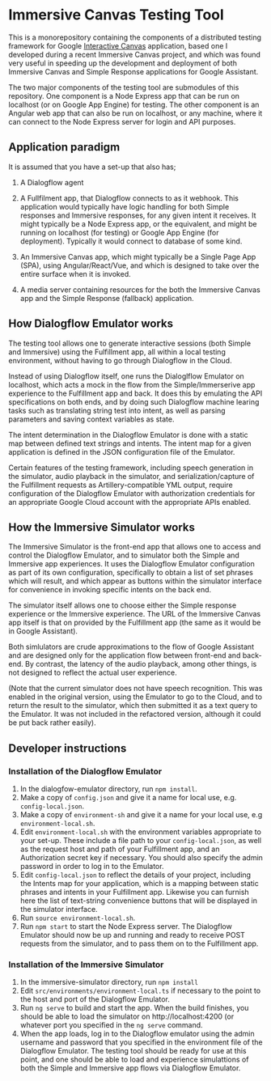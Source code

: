 # Immersive Canvas Testing Tool

This is a monorepository containing the components of a distributed testing framework for Google [Interactive Canvas](https://developers.google.com/actions/interactivecanvas/) application, based one I developed during a recent Immersive Canvas project, and which was found very useful in speeding up the development and deployment of both Immersive Canvas and Simple Response applications for Google Assistant.

The two major components of the testing tool are submodules of this repository. One component is a Node Express app that can be run on localhost (or on Google App Engine) for testing. The other component is an Angular web app that can also be run on localhost, or any machine, where it can connect to the Node Express server for login and API purposes.

## Application paradigm

It is assumed that you have a set-up that also has;

1. A Dialogflow agent

2. A Fullfilment app, that Dialogflow connects to as it webhook. This application would typically have logic handling for both Simple responses and Immersive responses, for any given intent it receives. It might typically be a Node Express app, or the equivalent, and might be running on localhost (for testing) or Google App Engine (for deployment).  Typically it would connect to database of some kind.

2. An Immersive Canvas app, which might typically be a Single Page App (SPA), using Angular/React/Vue, and which is designed to take over the entire surface when it is invoked. 

3. A media server containing resources for the both the Immersive Canvas app and the Simple Response (fallback) application.

## How Dialogflow Emulator works

The testing tool allows one to generate interactive sessions (both Simple and Immersive) using the Fulfillment app, all within a local testing environment, without having to go through Dialogflow in the Cloud.

Instead of using Dialogflow itself, one runs the Dialoglflow Emulator on localhost, which acts a mock in the flow from the Simple/Immerserive app experience to the Fulfillment app and back. It does this by emulating the API specifications on both ends, and by doing such Dialogflow machine learing tasks such as translating string test into intent, as well as parsing parameters and saving context variables as state.

The intent determination in the Dialogflow Emulator is done with a static map between defined text strings and intents. The intent map for a given application is defined in the JSON configuration file of the Emulator.  

Certain features of the testing framework, including speech generation in the simulator, audio playback in the simulator, and serialization/capture of the Fulfillment requests as Artillery-compatible YML output, require configuration of the Dialogflow Emulator with authorization credentials for an appropriate Google Cloud account with the appropriate APIs enabled.

## How the Immersive Simulator works

The Immersive Simulator is the front-end app that allows one to access and control the Dialogflow Emulator, and to simulator both the Simple and Immersive app experiences. It uses the Dialogflow Emulator configuration as part of its own configuration, specifically to obtain a list of set phrases which will result, and which appear as buttons within the simulator interface for convenience in invoking specific intents on the back end.

The simulator itself allows one to choose either the Simple response experience or the Immersive experience. The URL of the Immersive Canvas app itself is that on provided by the Fulfillment app (the same as it would be in Google Assistant).

Both simlulators are crude approximations to the flow of Google Assistant and are designed only for the application flow between front-end and back-end. By contrast, the latency of the audio playback, among other things, is not designed to reflect the actual user experience.

(Note that the current simulator does not have speech recognition. This was enabled in the original version, using the Emulator to go to the Cloud, and to return the result to the simulator, which then submitted it as a text query to the Emulator. It was not included in the refactored version, although it could be put back rather easily).

## Developer instructions

### Installation of the Dialogflow Emulator

1. In the dialogfow-emulator directory, run `npm install`.
2. Make a copy of `config.json` and give it a name for local use, e.g. `config-local.json`.
3. Make a copy of `environment-sh` and give it a name for your local use, e.g `environment-local.sh`.
4. Edit `environment-local.sh` with the environment variables appropriate to your set-up. These include a file path to your `config-local.json`, as well as the request host and path of your Fulfillment app, and an Authorization secret key if necessary. You should also specify the admin password in order to log in to the Emulator.
5. Edit `config-local.json` to reflect the details of your project, including the Intents map for your application, which is a mapping between static phrases and intents in your Fulfillment app. Likewise you can furnish here the list of text-string convenience buttons that will be displayed in the simulator interface. 
6. Run `source environment-local.sh`.
7. Run `npm start` to start the Node Express server. The Dialogflow Emulator should now be up and running and ready to receive POST requests from the simulator, and to pass them on to the Fulfillment app.


### Installation of the Immersive Simulator

1. In the immersive-simulator directory, run `npm install`
2. Edit `src/environments/environment-local.ts` if necessary to the point to the host and port of the Dialogflow Emulator. 
3. Run `ng serve` to build and start the app. When the build finishes, you should be able to load the simulator on http://localhost:4200  (or whatever port you specified in the `ng serve` command.
4. When the app loads, log in to the Dialogflow emulator using the admin username and password that you specified in the environment file of the Dialogflow Emulator. The testing tool should be ready for use at this point, and one should be able to load and experience simulattions of both the Simple and Immersive app flows via Dialogflow Emulator.










